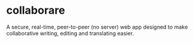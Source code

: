 # collaborare
A secure, real-time, peer-to-peer (no server) web app designed to make collaborative writing, editing and translating easier.
